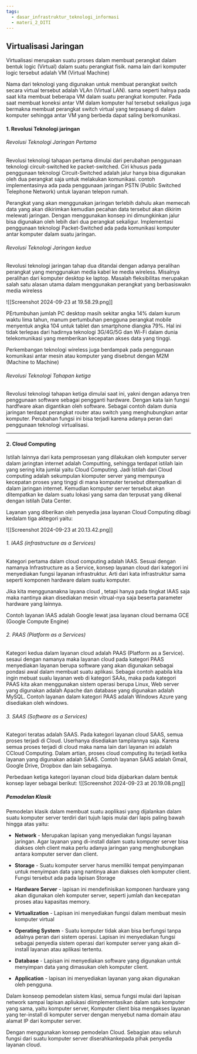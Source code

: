 ```yaml
---
tags:
  - dasar_infrastruktur_teknologi_informasi
  - materi_2_DITI
---
```

## Virtualisasi Jaringan

Virtualisasi merupakan suatu proses dalam membuat perangkat dalam bentuk logic (Virtual) dalam suatu perangkat fisik. nama lain dari komputer logic tersebut adalah VM (Virtual Machine)

Nama dari teknologi yang digunakan untuk membuat perangkat switch secara virtual tersebut adalah VLAn (Virtual LAN). sama seperti halnya pada saat kita membuat beberapa VM dalam suatu perangkat komputer. Pada saat membuat koneksi antar VM dalam komputer hal tersebut sekaligus juga bermakna membuat perangkat switch virtual yang terpasang di dalam komputer sehingga antar VM yang berbeda dapat saling berkomunikasi.

#### 1. Revolusi Teknologi jaringan

###### Revolusi Teknologi Jaringan Pertama

Revolusi teknologi tahapan pertama dimulai dari perubahan penggunaan teknologi circuit-switched ke packet-switched. Ciri khusus pada penggunaan teknologi Circuit-Switched adalah jalur hanya bisa digunakan oleh dua perangkat saja untuk melakukan komunikasi. contoh implementasinya ada pada penggunaan jaringan PSTN (Public Switched Telephone Network) untuk layanan telepon rumah.

Perangkat yang akan menggunakan jaringan terlebih dahulu akan memecah data yang akan dikirimkan kemudian pecahan data tersebut akan dikirim melewati jaringan. Dengan menggunakan konsep ini dimungkinkan jalur bisa digunakan oleh lebih dari dua perangkat sekaligur. Implementasi penggunaan teknologi Packet-Switched ada pada komunikasi komputer antar komputer dalam suatu jaringan.


###### Revolusi Teknologi Jaringan kedua

Revolusi teknologi jaringan tahap dua ditandai dengan adanya peralihan perangkat yang menggunakan media kabel ke media wireless. Misalnya peralihan dari komputer desktop ke laptop. Masalah fleksibilitas merupakan salah satu alasan utama dalam menggunakan perangkat yang berbasiswakn media wireless

![[Screenshot 2024-09-23 at 19.58.29.png]]

PErtumbuhan jumlah PC desktop masih sekitar angka 14% dalam kurum waktu lima tahun, manum pertumbuhan pengguna perangkat mobile menyentuk angka 104 untuk tablet dan smartphone diangka 79%. Hal ini tidak terlepas dari hadirnya teknologi 3G/4G/5G dan Wi-Fi dalam dunia telekomunikasi yang memberikan kecepatan akses data yang tinggi.

Perkembangan teknologi wireless juga berdampak pada penggunaan komunikasi antar mesin atau komputer yang disebnut dengan M2M (Machine to Machine)


###### Revolusi Teknologi Tahapan ketiga

Revolusi teknologi tahapan ketiga dimulai saat ini, yakni dengan adanya tren penggunaan software sebagai pengganti hardware. Dengan kata lain fungsi hardfware akan digantikan oleh software. Sebagai contoh dalam dunia jaringan terdapat perangkat router atau switch yang menghubungkan antar komputer. Perubahan fungsi ini bisa terjadi karena adanya peran dari penggunaan teknologi virtualisasi.


---

#### 2. Cloud Computing 

Istilah lainnya dari kata pemprosesan yang dilakukan oleh komputer server dalam jaringtan internet adalah Computting, sehingga terdapat istilah lain yang sering kita jumlai yaitu Cloud Computing. Jadi Istilah dari Cloud computing adalah sekumpulan kiomputer server yang mempunya kecepatan proses yang tinggi di mana komputer tersebut ditempatkan di dalam jaringan internet. Kemudian komputer server tersebut akan ditempatkan ke dalam suatu lokasi yang sama dan terpusat yang dikenal dengan istilah Data Center.

Layanan yang diberikan oleh penyedia jasa layanan Cloud Computing dibagi kedalam tiga aktegori yaitu:

![[Screenshot 2024-09-23 at 20.13.42.png]]

###### 1. IAAS (infrastructure as a Services)

Kategori pertama dalam cloud computing adalah IAAS. Sesuai dengan namanya Infrastructure as a Service, konsep layanan cloud dari kategori ini menyediakan fungsi layanan infrastruktur. Arti dari kata infrastruktur sama seperti komponen hardware dalam suatu komputer. 

Jika kita menggunanakna layana cloud , tetapi hanya pada tingkat IAAS saja maka nantinya akan disediakan mesin vitrual-nya saja beserta parameter hardware yang lainnya. 

Contoh layanan IAAS adalah Google lewat jasa layanan cloud bernama GCE (Google Compute Engine)

###### 2. PAAS (Platform as a Services)

Kategori kedua dalam layanan cloud adalah PAAS (Platform as a Service). sesaui dengan namanya maka layanan cloud pada kategori PAAS menyediakan layanan berupa software yang akan digunakan sebagai pondasi awal dalam membuat suatu aplikasi. Sebagai contoh apabila kita ingin mebuat sualu layanan web di kategori SAAs, maka pada kategori PAAS kita akan menggunakan sistem operasi berupa Linux, Web server yang digunakan adalah Apache dan database yang digunakan adalah MySQL. Contoh layanan dalam kategori PAAS adalah Windows Azure yang disediakan oleh windows.

###### 3. SAAS (Software as a Services)

Kategori teratas adalah SAAS.  Pada kategori layanan cloud SAAS, semua proses terjadi di Cloud. Userhanya disediakan tampilannya saja. Karena semua proses terjadi di cloud maka nama lain dari layanan ini adalah CCloud Computing. Dalam artian, proses cloud computing itu terjadi ketika layanan yang digunakan adalah SAAS. Contoh layanan SAAS adalah Gmail, Google Drive, Dropbox dan lain sebagainya.


Perbedaan ketiga kategori layanan cloud bida dijabarkan dalam bentuk konsep layer sebagai berikut:
![[Screenshot 2024-09-23 at 20.19.08.png]]


##### Pemodelan Klasik

Pemodelan klasik dalam membuat suatu aoplikasi yang dijalankan dalam suatu komputer server terdiri dari tujuh lapis mulai dari lapis paling bawah hingga atas yaitu:

- **Network** - Merupakan lapisan yang menyediakan fungsi layanan jaringan. Agar layanan yang di-install dalam suatu komputer server bisa diakses oleh client maka perlu adanya jaringan yang menghubungkan antara komputer server dan client.
  
- **Storage** - Suatu komputer server harus memiliki tempat penyimpanan untuk menyimpan data yang nantinya akan diakses oleh komputer client. Fungsi tersebut ada pada lapisan Storage

- **Hardware Server** - lapisan ini mendefinisikan komponen hardware yang akan digunakan oleh komputer server, seperti jumlah dan kecepatan proses atau kapasitas memory.
  
- **Virtualization** - Lapisan ini menyediakan fungsi dalam membuat mesin komputer virtual
  
- **Operating System** - Suatu komputer tidak akan bisa berfungsi tanpa adalnya peran dari sistem operasi. Lapisan ini menyediakan fungsi sebagai penyedia sistem operasi dari komputer server yang akan di-install layanan atau aplikasi tertentu.
  
- **Database** - Lapisan ini menyediakan software yang digunakan untuk menyimpan data yang dimasukan oleh komputer client.
  
- **Application** - lapisan ini menyediakan layanan yang akan digunakan oleh pengguna.


Dalam konseop pemodelan sistem klasi, semua fungsi mulai dari lapisan network sampai lapisan apliukasi diimplementasikan dalam satu komputer yang sama, yaitu komputer server, Komputer client bisa mengakses layanan yang ter-install di komputer server dengan menyebut nama domain atau alamat IP dari komputer server.

Dengan menggunakan konsep pemodelan Cloud. Sebagian atau seluruh fungsi dari suatu komputer server diserahkankepada pihak penyedia layanan cloud.